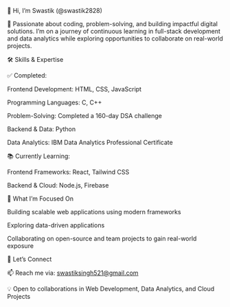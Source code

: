 👋 Hi, I’m Swastik (@swastik2828)

🚀 Passionate about coding, problem-solving, and building impactful digital solutions.
I’m on a journey of continuous learning in full-stack development and data analytics while exploring opportunities to collaborate on real-world projects.

🛠️ Skills & Expertise

✅ Completed:

Frontend Development: HTML, CSS, JavaScript

Programming Languages: C, C++

Problem-Solving: Completed a 160-day DSA challenge

Backend & Data: Python

Data Analytics: IBM Data Analytics Professional Certificate

📚 Currently Learning:

Frontend Frameworks: React, Tailwind CSS

Backend & Cloud: Node.js, Firebase

🌱 What I’m Focused On

Building scalable web applications using modern frameworks

Exploring data-driven applications

Collaborating on open-source and team projects to gain real-world exposure

💬 Let’s Connect

📫 Reach me via: swastiksingh521@gmail.com

💡 Open to collaborations in Web Development, Data Analytics, and Cloud Projects
<!---
swastik2828/swastik2828 is a ✨ special ✨ repository because its `README.md` (this file) appears on your GitHub profile.
You can click the Preview link to take a look at your changes.
--->
